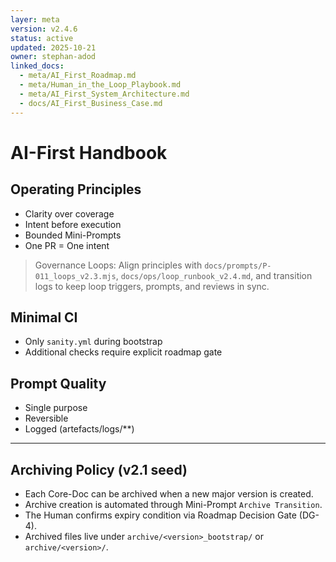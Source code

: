 ```yaml
---
layer: meta
version: v2.4.6
status: active
updated: 2025-10-21
owner: stephan-adod
linked_docs:
  - meta/AI_First_Roadmap.md
  - meta/Human_in_the_Loop_Playbook.md
  - meta/AI_First_System_Architecture.md
  - docs/AI_First_Business_Case.md
---
```


# AI-First Handbook

## Operating Principles
- Clarity over coverage
- Intent before execution
- Bounded Mini-Prompts
- One PR = One intent

> Governance Loops: Align principles with `docs/prompts/P-011_loops_v2.3.mjs`, `docs/ops/loop_runbook_v2.4.md`, and transition logs to keep loop triggers, prompts, and reviews in sync.

## Minimal CI
- Only `sanity.yml` during bootstrap
- Additional checks require explicit roadmap gate

## Prompt Quality
- Single purpose
- Reversible
- Logged (artefacts/logs/**)
---

## Archiving Policy (v2.1 seed)
- Each Core-Doc can be archived when a new major version is created.
- Archive creation is automated through Mini-Prompt `Archive Transition`.
- The Human confirms expiry condition via Roadmap Decision Gate (DG-4).
- Archived files live under `archive/<version>_bootstrap/` or `archive/<version>/`.
